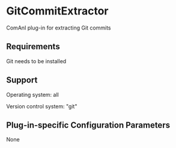 # GitCommitExtractor
ComAnI plug-in for extracting Git commits

## Requirements
Git needs to be installed

## Support
Operating system: all

Version control system: "git"

## Plug-in-specific Configuration Parameters
None
